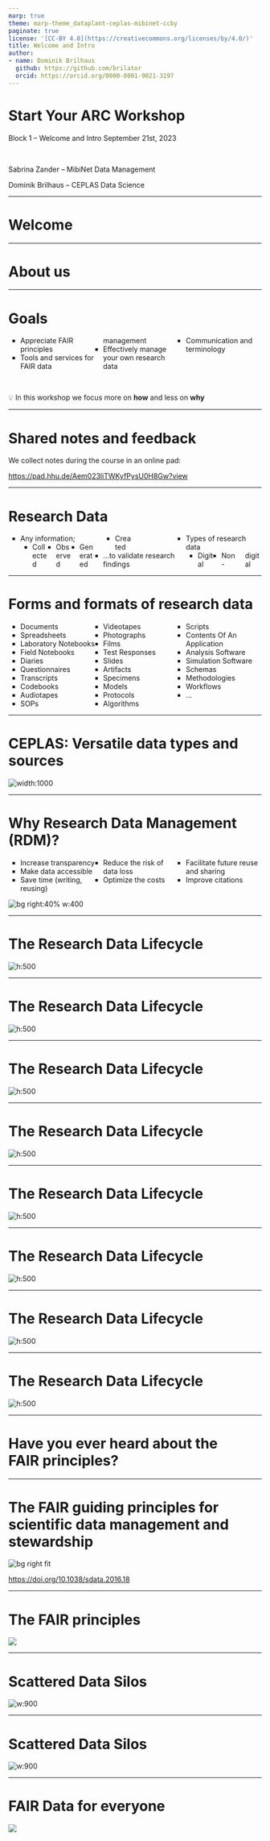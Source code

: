 ```yaml
---
marp: true
theme: marp-theme_dataplant-ceplas-mibinet-ccby
paginate: true
license: '[CC-BY 4.0](https://creativecommons.org/licenses/by/4.0/)'
title: Welcome and Intro
author:
- name: Dominik Brilhaus
  github: https://github.com/brilator
  orcid: https://orcid.org/0000-0001-9021-3197
---
```


# Start Your ARC Workshop

<style scoped>section {background: none; background-color: white}</style>
<!-- _paginate: false -->

Block 1 &ndash; Welcome and Intro
September 21st, 2023

<br>

Sabrina Zander &ndash; MibiNet Data Management

Dominik Brilhaus &ndash; CEPLAS Data Science


---

# Welcome

---

# About us



---

# Goals

- Appreciate FAIR principles
- Tools and services for FAIR data management
- Effectively manage your own research data
- Communication and terminology

<br>
  
  :bulb: In this workshop we focus more on **how** and less on **why**

---

# Shared notes and feedback

We collect notes during the course in an online pad:

https://pad.hhu.de/Aem023liTWKyfPysU0H8Gw?view




---

# Research Data

- Any information;
  - Collected
  - Observed
  - Generated
  - Created
- ...to validate research findings
- Types of research data
  - Digital
  - Non-digital

---

# Forms and formats of research data

<style scoped>
ul {
  column-count: 3;
  list-style-type: square;
}
</style>

- Documents
- Spreadsheets
- Laboratory Notebooks
- Field Notebooks
- Diaries
- Questionnaires
- Transcripts
- Codebooks
- Audiotapes
- SOPs
- Videotapes
- Photographs
- Films
- Test Responses
- Slides
- Artifacts
- Specimens
- Models
- Protocols
- Algorithms
- Scripts
- Contents Of An Application
- Analysis Software
- Simulation Software
- Schemas
- Methodologies
- Workflows
- ...

---

# CEPLAS: Versatile data types and sources <!-- fit -->

![width:1000](./../../../img/dataTypes_img1.png)

---

# Why Research Data Management (RDM)?

- Increase transparency
- Make data accessible
- Save time (writing, reusing)
- Reduce the risk of data loss
- Optimize the costs
- Facilitate future reuse and sharing
- Improve citations

![bg right:40% w:400](./../../../img/comic_futureself.png)

---

# The Research Data Lifecycle

![h:500](./../../../img/ResearchDataLifecycle_seq1.png)

---

# The Research Data Lifecycle

![h:500](./../../../img/ResearchDataLifecycle_seq2.png)

---

# The Research Data Lifecycle

![h:500](./../../../img/ResearchDataLifecycle_seq3.png)

---

# The Research Data Lifecycle

![h:500](./../../../img/ResearchDataLifecycle_seq4.png)

---

# The Research Data Lifecycle

![h:500](./../../../img/ResearchDataLifecycle_seq5.png)

---

# The Research Data Lifecycle

![h:500](./../../../img/ResearchDataLifecycle_seq6.png)

---

# The Research Data Lifecycle

![h:500](./../../../img/ResearchDataLifecycle_seq7.png)

---

# The Research Data Lifecycle 

![h:500](./../../../img/ResearchDataLifecycle_seq9.png)

<!-- ################# -->
<!-- Source to following slide(s) -->
<!-- ./bricks/exercise_014_fair.md -->
<!-- ################# -->


---

# Have you ever heard about the <br> **FAIR principles**?

<style scoped>
section {
  text-align: center;
  background: #F9CD69;
}
section::after {
  display: none;
}
footer {
  display: none;
}
</style>


<!-- 
Exercise: Association map
-->

<!-- ################# -->
<!-- Source to following slide(s) -->
<!-- ./bricks/lesson_018_FAIR_intro.md -->
<!-- ################# -->


<!-- TODO

- Illustrate the development since
- tentatively touch on the implications
  - researchers
  - infrastructures
  - stakeholders

 -->

---

# The FAIR guiding principles for scientific data management and stewardship

![bg right fit](./../../../img/FAIR_Principles_002.svg)

https://doi.org/10.1038/sdata.2016.18


---

# The FAIR principles

<style scoped>

section p img {
width: 1100px;
height: 450px;
object-fit: cover;
/* object-position: 100% 100%; */
}
</style>

![](./../../../img/FAIR_Benefits.png)


---

# Scattered Data Silos
 
![w:900](./../../../img/data_fragmentation_CEPLAS_seq1.png)

---

# Scattered Data Silos

![w:900](./../../../img/data_fragmentation_CEPLAS_seq2.png)

---

# FAIR Data for everyone

<style scoped>

section p img {
width: 1300px;
height: 350px;
object-fit: cover;
/* object-position: 100% 100%; */
}
</style>

![](./../../../img/FAIR_unFAIR_Stories.png)

